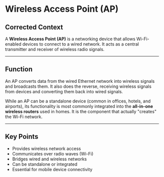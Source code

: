 
# Wireless Access Point (AP)

## Corrected Context

A **Wireless Access Point (AP)** is a networking device that allows Wi-Fi-enabled devices to connect to a wired network. It acts as a central transmitter and receiver of wireless radio signals.

---

## Function

An AP converts data from the wired Ethernet network into wireless signals and broadcasts them. It also does the reverse, receiving wireless signals from devices and converting them back into wired signals.

While an AP can be a standalone device (common in offices, hotels, and airports), its functionality is most commonly integrated into the **all-in-one wireless routers** used in homes. It is the component that actually "creates" the Wi-Fi network.

---

## Key Points

*   Provides wireless network access
*   Communicates over radio waves (Wi-Fi)
*   Bridges wired and wireless networks
*   Can be standalone or integrated
*   Essential for mobile device connectivity
